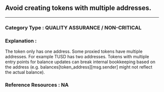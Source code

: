 ##     Avoid creating tokens with multiple addresses.



---

### **Category Type** : QUALITY ASSURANCE / NON-CRITICAL


### **Explanation** : 

The token only has one address. Some proxied tokens have multiple addresses. For example TUSD has two addresses.
Tokens with multiple entry points for balance updates can break internal bookkeeping based on the address
(e.g. balances[token_address][msg.sender] might not reflect the actual balance).


### **Reference Resources** : NA


 